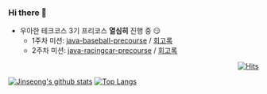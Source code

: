 ### Hi there 👋 

 * 우아한 테크코스 3기 프리코스 **열심히** 진행 중 😏  
   * 1주차 미션: [java-baseball-precourse](https://github.com/JinseongHwang/java-baseball-precourse/tree/develop)  /  [회고록](https://blog.naver.com/eddy5360/222160109693)
   * 2주차 미션: [java-racingcar-precourse](https://github.com/JinseongHwang/java-racingcar-precourse/tree/develop)  /  [회고록](https://blog.naver.com/eddy5360/222168195195)

<div align=right>

  [![Hits](https://hits.seeyoufarm.com/api/count/incr/badge.svg?url=https%3A%2F%2Fgithub.com%2FJinseongHwang&count_bg=%2379C83D&title_bg=%23555555&icon=github.svg&icon_color=%23E7E7E7&title=hits&edge_flat=false)](https://hits.seeyoufarm.com)

</div>

[![Jinseong's github stats](https://github-readme-stats.vercel.app/api?username=JinseongHwang&hide=stars&show_icons=true&count_private=true)](https://github.com/anuraghazra/github-readme-stats)
[![Top Langs](https://github-readme-stats.vercel.app/api/top-langs/?username=JinseongHwang&layout=compact)](https://github.com/anuraghazra/github-readme-stats)

<!--
**JinseongHwang/JinseongHwang** is a ✨ _special_ ✨ repository because its `README.md` (this file) appears on your GitHub profile.

Here are some ideas to get you started:

- 🔭 I’m currently working on ...
- 🌱 I’m currently learning ...
- 👯 I’m looking to collaborate on ...
- 🤔 I’m looking for help with ...
- 💬 Ask me about ...
- 📫 How to reach me: ...
- 😄 Pronouns: ...
- ⚡ Fun fact: ...
-->
